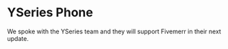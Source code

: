 # YSeries Phone

We spoke with the YSeries team and they will support Fivemerr in their next update.
